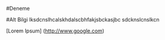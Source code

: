 #Deneme

#Alt Bilgi
lksdcnslhcalskhdalscbhfakjsbckasjbc
sdcknslcnslkcn

[Lorem Ipsum] (http://www.google.com)
